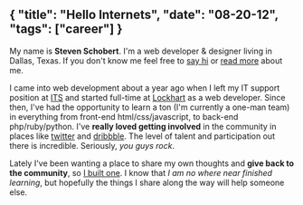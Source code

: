 {
	"title": "Hello Internets",
	"date": "08-20-12",
	"tags": ["career"]
}
--

My name is __Steven Schobert__. I'm a web developer & designer living in Dallas, Texas. If you don't know me feel free to [say hi](http://twitter.com/stevenschobert) or [read more](/about) about me.

I came into web development about a year ago when I left my IT support position at [ITS](http://integrityserve.com) and started full-time at [Lockhart](http://lockhartadvantage.com) as a web developer. Since then, I've had the opportunity to learn a ton (I'm currently a one-man team) in everything from front-end html/css/javascript, to back-end php/ruby/python. I've __really loved getting involved__ in the community in places like [twitter](http://twitter.com/stevenschobert) and [dribbble](http://dribbble.com/stevenschobert). The level of talent and participation out there is incredible. Seriously, _you guys rock_.

Lately I've been wanting a place to share my own thoughts and __give back to the community__, so [I built one](http://github.com/stevenschobert/stevenschobert.com). I know that _I am no where near finished learning_, but hopefully the things I share along the way will help someone else.